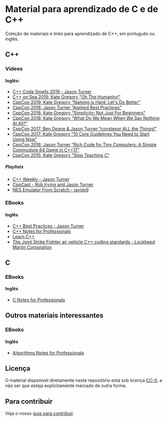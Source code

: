 Material para aprendizado de C e de C++
=======================================

Coleção de materiais e links para aprendizado de C++, em português ou inglês.

C++
---

### Vídeos

#### Inglês:

- [C++ Code Smells 2019 - Jason Turner](https://www.youtube.com/watch?v=nqfgOCU_Do4)
- [C++ on Sea 2019: Kate Gregory "Oh The Humanity!"](https://www.youtube.com/watch?v=SzoquBerhUc)
- [CppCon 2019: Kate Gregory “Naming is Hard: Let's Do Better”](https://www.youtube.com/watch?v=MBRoCdtZOYg)
- [CppCon 2018: Jason Turner “Applied Best Practices”](https://www.youtube.com/watch?v=DHOlsEd0eDE)
- [CppCon 2018: Kate Gregory “Simplicity: Not Just For Beginners”](https://www.youtube.com/watch?v=n0Ak6xtVXno)
- [CppCon 2018: Kate Gregory “What Do We Mean When We Say Nothing At All?”](https://www.youtube.com/watch?v=kYVxGyido9g)
- [CppCon 2017: Ben Deane & Jason Turner “constexpr ALL the Things!”](https://www.youtube.com/watch?v=PJwd4JLYJJY)
- [CppCon 2017: Kate Gregory “10 Core Guidelines You Need to Start Using Now”](https://www.youtube.com/watch?v=XkDEzfpdcSg)
- [CppCon 2016: Jason Turner “Rich Code for Tiny Computers: A Simple Commodore 64 Game in C++17”](https://www.youtube.com/watch?v=zBkNBP00wJE)
- [CppCon 2015: Kate Gregory “Stop Teaching C"](https://www.youtube.com/watch?v=YnWhqhNdYyk)

##### Playlists

- [C++ Weekly - Jason Turner](https://www.youtube.com/playlist?list=PLs3KjaCtOwSZ2tbuV1hx8Xz-rFZTan2J1)
- [CppCast - Rob Irving and Jason Turner](https://www.youtube.com/channel/UCuCjADS4u3uJDTqUaG0H9dA/playlists)
- [NES Emulator From Scratch - javidx9](https://www.youtube.com/watch?v=nViZg02IMQo&list=PLrOv9FMX8xJHqMvSGB_9G9nZZ_4IgteYf)

### EBooks

#### Inglês

- [C++ Best Practices - Jason Turner](https://legacy.gitbook.com/download/pdf/book/lefticus/cpp-best-practices)
- [C++ Notes for Professionals](https://books.goalkicker.com/CPlusPlusBook/)
- [Learn C++](https://www.learncpp.com/)
- [The Joint Strike Fighter air vehicle C++ coding standards - Lockheed Martin Corporation](http://www.stroustrup.com/JSF-AV-rules.pdf)



C
-

### EBooks

#### Inglês

- [C Notes for Professionals](https://books.goalkicker.com/CBook/)


Outros materiais interessantes
------------------------------

### EBooks

#### Inglês

- [Algorithms Notes for Professionals](https://books.goalkicker.com/AlgorithmsBook/)


Licença
-------

O material disponível diretamente neste repositório está sob licença
[CC-0](LICENSE.md), a não ser que esteja explicitamente marcado de outra forma.


Para contribuir
---------------

Veja o nosso [guia para contribuir](CONTRIBUTING.md).
